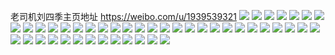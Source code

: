 老司机刘四季主页地址 https://weibo.com/u/1939539321 
![](https://wx4.sinaimg.cn/mw2000/739b0579gy1h82liyur0lj22c02c0hdu.jpg) 
![](https://wx4.sinaimg.cn/mw2000/739b0579gy1h82liopy7jj22b130whdu.jpg) 
![](https://wx4.sinaimg.cn/mw2000/739b0579gy1h82lil8nvsj22bz31s7wj.jpg) 
![](https://wx4.sinaimg.cn/mw2000/739b0579gy1h82ljbfemgj23342bc1ky.jpg) 
![](https://wx4.sinaimg.cn/mw2000/739b0579gy1h82lj2cjevj22c02c07wj.jpg) 
![](https://wx4.sinaimg.cn/mw2000/739b0579gy1h82ljcxasjj22c02c0e83.jpg) 
![](https://wx4.sinaimg.cn/mw2000/739b0579gy1h82levlaq6j218w0u0wuk.jpg) 
![](https://wx4.sinaimg.cn/mw2000/739b0579gy1h82lflm2vqj218w0u04ee.jpg) 
![](https://wx4.sinaimg.cn/mw2000/739b0579gy1h82lfkrnxjj218w0u0aqi.jpg) 
![](https://wx4.sinaimg.cn/mw2000/739b0579gy1h82lfms6edj218w0u0as1.jpg) 
![](https://wx4.sinaimg.cn/mw2000/739b0579gy1h82lfnlzavj218w0u0tiz.jpg) 
![](https://wx4.sinaimg.cn/mw2000/739b0579gy1h82lfonpqhj218w0u0qhf.jpg) 
![](https://wx4.sinaimg.cn/mw2000/739b0579gy1h82lfps1flj218w0u0gzs.jpg) 
![](https://wx4.sinaimg.cn/mw2000/739b0579gy1h82lfqx07cj218w0u0dsr.jpg) 
![](https://wx4.sinaimg.cn/mw2000/739b0579gy1h82lfs9zx6j218w0u0aq3.jpg) 
![](https://wx4.sinaimg.cn/mw2000/739b0579gy1h82leon8mhj218w0u0h1b.jpg) 
![](https://wx4.sinaimg.cn/mw2000/739b0579gy1h7wqtubjckj22c0340nph.jpg) 
![](https://wx4.sinaimg.cn/mw2000/739b0579gy1h7wqt2f53hj22c0340kjp.jpg) 
![](https://wx4.sinaimg.cn/mw2000/739b0579gy1h7wqteae7cj22c0340npf.jpg) 
![](https://wx4.sinaimg.cn/mw2000/739b0579gy1h7wqt88q2ij20u014011p.jpg) 
![](https://wx4.sinaimg.cn/mw2000/739b0579gy1h7wqtmlznej22c0340kjp.jpg) 
![](https://wx4.sinaimg.cn/mw2000/739b0579gy1h7wqt8v3raj20u014046y.jpg) 
![](https://wx4.sinaimg.cn/mw2000/739b0579gy1h7wqu8d0ylj22c03407wk.jpg) 
![](https://wx4.sinaimg.cn/mw2000/739b0579gy1h7wqt7a0b4j22312s21kz.jpg) 
![](https://wx4.sinaimg.cn/mw2000/739b0579gy1h7wqugnn86j22c03407wn.jpg) 
![](https://wx4.sinaimg.cn/mw2000/739b0579gy1h7vq95ndhzj22c0340e85.jpg) 
![](https://wx4.sinaimg.cn/mw2000/739b0579gy1h7vq9hguvcj21o02807wj.jpg) 
![](https://wx4.sinaimg.cn/mw2000/739b0579gy1h7vq9sk9nuj21o02801kz.jpg) 
![](https://wx4.sinaimg.cn/mw2000/739b0579gy1h7vqavda7aj22c0340u12.jpg) 
![](https://wx4.sinaimg.cn/mw2000/739b0579gy1h7vq9vg8x8j22801o07wi.jpg) 
![](https://wx4.sinaimg.cn/mw2000/739b0579gy1h7vqa6hm9nj22c02c01kz.jpg) 
![](https://wx4.sinaimg.cn/mw2000/739b0579ly1h766i1kbuvj223v2ol124.jpg) 
![](https://wx4.sinaimg.cn/mw2000/739b0579ly1h6tqsbirhyj21o0280e82.jpg) 
![](https://wx4.sinaimg.cn/mw2000/739b0579ly1h6bashimsaj21oq280kjm.jpg) 
![](https://wx4.sinaimg.cn/mw2000/739b0579ly1h6basg0y7jj23402c0kap.jpg) 
![](https://wx4.sinaimg.cn/mw2000/739b0579ly1h6basio0wpj21nz1nzkjl.jpg) 
![](https://wx4.sinaimg.cn/mw2000/739b0579ly1h5ek9mxdp6j21o1280x6p.jpg) 
![](https://wx4.sinaimg.cn/mw2000/739b0579ly1h5ek9l7x0wj22tc27kqv5.jpg) 
![](https://wx4.sinaimg.cn/mw2000/739b0579ly1h4y6nxbkigj23401r0hdt.jpg) 
![](https://wx4.sinaimg.cn/mw2000/739b0579ly1h4y6nzeij8j22c02c0npd.jpg) 
![](https://wx4.sinaimg.cn/mw2000/739b0579ly1h4y6nvx8t8j22c02c0kjn.jpg) 
![](https://wx4.sinaimg.cn/mw2000/739b0579ly1h4y6o5jqegj23401r0npe.jpg) 
![](https://wx4.sinaimg.cn/mw2000/739b0579ly1h4he7rdfymj21o01o01ky.jpg) 
![](https://wx4.sinaimg.cn/mw2000/739b0579ly1h4he7u73f5j21o01o01ky.jpg) 
![](https://wx4.sinaimg.cn/mw2000/739b0579ly1h4he7wbelbj21o01o0x6p.jpg) 
